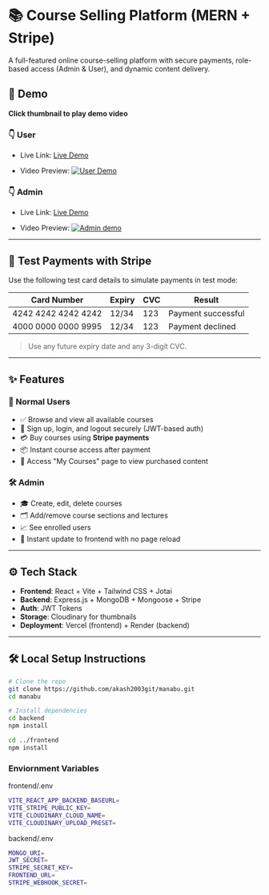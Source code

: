 # 📚 Course Selling Platform (MERN + Stripe)

A full-featured online course-selling platform with secure payments, role-based access (Admin & User), and dynamic content delivery.

## 🚀 Demo

**Click thumbnail to play demo video**

### 👇 User

- Live Link:
  [Live Demo](https://manabu-frontend.vercel.app/)

- Video Preview:
  [![User Demo](https://res.cloudinary.com/dqpl3oz88/image/upload/v1754590303/user_zq5owa.png)](https://res.cloudinary.com/dqpl3oz88/video/upload/v1754590050/user_u1tssr.mp4)

### 👇 Admin

- Live Link:
  [Live Demo](https://manabu-frontend.vercel.app/admin)

- Video Preview:
  [![Admin demo](https://res.cloudinary.com/dqpl3oz88/image/upload/v1754590301/admin_avoclx.png)](https://res.cloudinary.com/dqpl3oz88/video/upload/v1754590047/admin_wk50gn.mp4)

---

## 🧪 Test Payments with Stripe

Use the following test card details to simulate payments in test mode:

| Card Number         | Expiry | CVC | Result             |
| ------------------- | ------ | --- | ------------------ |
| 4242 4242 4242 4242 | 12/34  | 123 | Payment successful |
| 4000 0000 0000 9995 | 12/34  | 123 | Payment declined   |

> Use any future expiry date and any 3-digit CVC.

---

## ✨ Features

### 👤 Normal Users

- ✅ Browse and view all available courses
- 🔐 Sign up, login, and logout securely (JWT-based auth)
- 💳 Buy courses using **Stripe payments**
- 📦 Instant course access after payment
- 📘 Access "My Courses" page to view purchased content

### 🛠️ Admin

- 🎓 Create, edit, delete courses
- 🗂️ Add/remove course sections and lectures
- 📈 See enrolled users
- 🚀 Instant update to frontend with no page reload

---

## ⚙️ Tech Stack

- **Frontend**: React + Vite + Tailwind CSS + Jotai
- **Backend**: Express.js + MongoDB + Mongoose + Stripe
- **Auth**: JWT Tokens
- **Storage**: Cloudinary for thumbnails
- **Deployment**: Vercel (frontend) + Render (backend)

---

## 🛠️ Local Setup Instructions

```bash
# Clone the repo
git clone https://github.com/akash2003git/manabu.git
cd manabu

# Install dependencies
cd backend
npm install

cd ../frontend
npm install
```

### Enviornment Variables

frontend/.env

```bash
VITE_REACT_APP_BACKEND_BASEURL=
VITE_STRIPE_PUBLIC_KEY=
VITE_CLOUDINARY_CLOUD_NAME=
VITE_CLOUDINARY_UPLOAD_PRESET=
```

backend/.env

```bash
MONGO_URI=
JWT_SECRET=
STRIPE_SECRET_KEY=
FRONTEND_URL=
STRIPE_WEBHOOK_SECRET=
```
